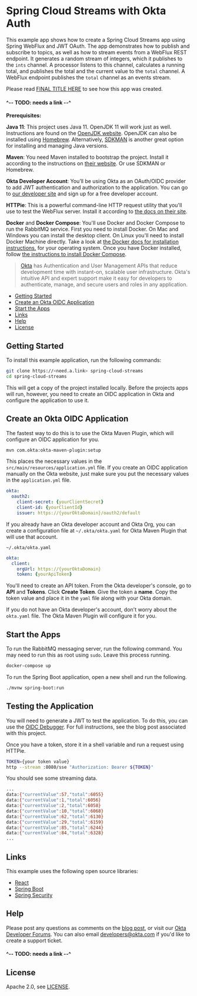 # Spring Cloud Streams with Okta Auth
 
This example app shows how to create a Spring Cloud Streams app using Spring WebFlux and JWT OAuth. The app 
demonstrates how to publish and subscribe to topics, as well as how to stream events from a WebFlux REST endpoint. It generates
a random stream of integers, which it publishes to the `ints` channel. A processor listens to this channel, calculates a running
total, and publishes the total and the current value to the `total` channel. A WebFlux endpoint publishes the `total` channel as
an events stream.

Please read [FINAL TITLE HERE](https://<need.a.link>) to see how this app was created.

#### ^-- TODO: needs a link --^

**Prerequisites:** 

**Java 11**: This project uses Java 11. OpenJDK 11 will work just as well. Instructions are found on the [OpenJDK website](https://openjdk.java.net/install/). OpenJDK can also be installed using [Homebrew](https://brew.sh/). Alternatively, [SDKMAN](https://sdkman.io/) is another great option for installing and managing Java versions.

**Maven**: You need Maven installed to bootstrap the project. Install it according to the instructions on [their website](https://maven.apache.org/install.html). Or use SDKMAN or Homebrew.

**Okta Developer Account**: You’ll be using Okta as an OAuth/OIDC provider to add JWT authentication and authorization to the application. You can go to [our developer site](https://developer.okta.com/signup/) and sign up for a free developer account.

**HTTPie**: This is a powerful command-line HTTP request utility that you'll use to test the WebFlux server. Install it according to [the docs on their site](https://httpie.org/doc#installation).

**Docker** and **Docker Compose**: You'll use Docker and Docker Compose to run the RabbitMQ service. First you need to install Docker. On Mac and Windows you can install the desktop client. On Linux you'll need to install Docker Machine directly. Take a look at [the Docker docs for installation instructions.](https://docs.docker.com/) for your operating system. Once you have Docker installed, follow [the instructions to install Docker Compose](https://docs.docker.com/compose/install/).

> [Okta](https://developer.okta.com/) has Authentication and User Management APIs that reduce development time with instant-on, scalable user infrastructure. Okta's intuitive API and expert support make it easy for developers to authenticate, manage, and secure users and roles in any application.

* [Getting Started](#getting-started)
* [Create an Okta OIDC Application](#create-an-okta-oidc-application)
* [Start the Apps](#start-the-apps)
* [Links](#links)
* [Help](#help)
* [License](#license)

## Getting Started

To install this example application, run the following commands:

```bash
git clone https://<need.a.link> spring-cloud-streams
cd spring-cloud-streams
```

This will get a copy of the project installed locally. Before the projects apps will run, however, you need to create an OIDC application in Okta and configure the application to use it.

## Create an Okta OIDC Application

The fastest way to do this is to use the Okta Maven Plugin, which will configure an OIDC application for you.

```bash
mvn com.okta:okta-maven-plugin:setup
```

This places the necessary values in the `src/main/resources/application.yml` file. If you create an OIDC application manually on the Okta website,
just make sure you put the necessary values in the `application.yml` file.

```yaml
okta:
  oauth2:
    client-secret: {yourClientSecret}
    client-id: {yourClientId}
    issuer: https://{yourOktaDomain}/oauth2/default
```

If you already have an Okta developer account and Okta Org, you can create a configuration file at `~/.okta/okta.yaml` for Okta Maven Plugin that will use that account.

`~/.okta/okta.yaml` 
```yml
okta:
  client:
    orgUrl: https://{yourOktaDomain}
    token: {yourApiToken}
```

You'll need to create an API token. From the Okta developer's console, go to **API** and **Tokens**. Click **Create Token**. Give the token a **name**. Copy the token value and place it in the `yaml` file along with your Okta domain.

If you do not have an Okta developer's account, don't worry about the `okta.yaml` file. The Okta Maven Plugin will configure it for you.

## Start the Apps

To run the RabbitMQ messaging server, run the following command. You may need to run this as root using `sudo`. Leave this process running.
 
```bash
docker-compose up
```

To run the Spring Boot application, open a new shell and run the following.
 
```bash
./mvnw spring-boot:run
```
## Testing the Application

You will need to generate a JWT to test the application. To do this, you can use the [OIDC Debugger](https://oidcdebugger.com/). For full instructions, see the blog post associated with this project.

Once you have a token, store it in a shell variable and run a request using HTTPie.

```bash
TOKEN={your token value}
http --stream :8080/sse "Authorization: Bearer ${TOKEN}"
```
You should see some streaming data.

```bash
...
data:{"currentValue":57,"total":6055}
data:{"currentValue":1,"total":6056}
data:{"currentValue":2,"total":6058}
data:{"currentValue":10,"total":6068}
data:{"currentValue":62,"total":6130}
data:{"currentValue":29,"total":6159}
data:{"currentValue":85,"total":6244}
data:{"currentValue":84,"total":6328}
...
```

## Links

This example uses the following open source libraries:

* [React](https://reactjs.org/)
* [Spring Boot](https://spring.io/projects/spring-boot)
* [Spring Security](https://spring.io/projects/spring-security)

## Help

Please post any questions as comments on the [blog post](https://need.a.link), or visit our [Okta Developer Forums](https://devforum.okta.com/). You can also email developers@okta.com if you'd like to create a support ticket.

#### ^-- TODO: needs a link --^

## License

Apache 2.0, see [LICENSE](LICENSE).
